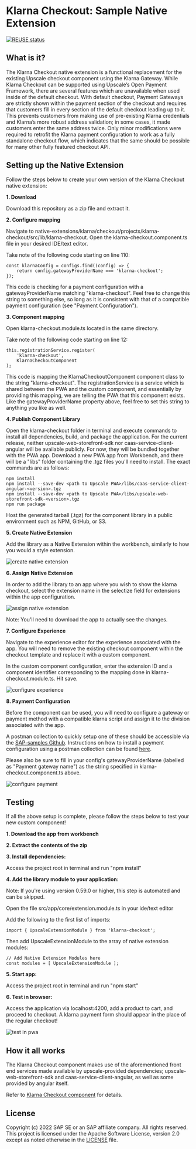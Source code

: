 # Klarna Checkout: Sample Native Extension

[![REUSE status](https://api.reuse.software/badge/github.com/SAP-samples/upscale-commerce-open-payment-integration)](https://api.reuse.software/info/github.com/SAP-samples/upscale-commerce-open-payment-integration)

## What is it?
The Klarna Checkout native extension is a functional replacement for the existing Upscale checkout component using the Klarna Gateway. While Klarna Checkout can be supported using Upscale’s Open Payment Framework, there are several features which are unavailable when used inside of the default checkout. With default checkout, Payment Gateways are strictly shown within the payment section of the checkout and requires that customers fill in every section of the default checkout leading up to it. This prevents customers from making use of pre-existing Klarna credentials and Klarna’s more robust address validation; in some cases, it made customers enter the same address twice. Only minor modifications were required to retrofit the Klarna payment configuration to work as a fully standalone checkout flow, which indicates that the same should be possible for many other fully featured checkout API.

## Setting up the Native Extension
Follow the steps below to create your own version of the Klarna Checkout native extension:

**1\. Download**

Download this repository as a zip file and extract it.

**2\. Configure mapping**

Navigate to native-extensions/klarna/checkout/projects/klarna-checkout/src/lib/klarna-checkout. Open the klarna-checkout.component.ts file in your desired IDE/text editor.

Take note of the following code starting on line 110:

    const klarnaConfig = configs.find((config) => {
        return config.gatewayProviderName === 'klarna-checkout';
    });

This code is checking for a payment configuration with a gatewayProviderName matching "klarna-checkout". Feel free to change this string to something else, so long as it is consistent with that of a compatible payment configuration (see "Payment Configuration").

**3\. Component mapping**

Open klarna-checkout.module.ts located in the same directory.

Take note of the following code starting on line 12:

    this.registrationService.register(
        'klarna-checkout',
        KlarnaCheckoutComponent
    );

This code is mapping the KlarnaCheckoutComponent component class to the string "klarna-checkout". The registrationService is a service which is shared between the PWA and the custom component, and essentially by providing this mapping, we are telling the PWA that this component exists. Like the gatewayProviderName property above, feel free to set this string to anything you like as well.


**4\. Publish Component Library**

Open the klarna-checkout folder in terminal and execute commands to install all dependencies, build, and package the application. For the current release, neither upscale-web-storefront-sdk nor caas-service-client-angular will be available publicly. For now, they will be bundled together with the PWA app. Download a new PWA app from Workbench, and there will be a "libs" folder containing the .tgz files you'll need to install. The exact commands are as follows:

    npm install
    npm install --save-dev <path to Upscale PWA>/libs/caas-service-client-angular-<version>.tgz
    npm install --save-dev <path to Upscale PWA>/libs/upscale-web-storefront-sdk-<version>.tgz
    npm run package

Host the generated tarball (.tgz) for the component library in a public environment such as NPM, GitHub, or S3.

**5\. Create Native Extension**

Add the library as a Native Extension within the workbench, similarly to how you would a style extension.

![create native extension](../../documentation/assets/Create_Native_Extension.png)

**6\. Assign Native Extension**

In order to add the library to an app where you wish to show the klarna checkout, select the extension name in the selectize field for extensions within the app configuration.

![assign native extension](../../documentation/assets/Assign_native_extension.png)

Note: You'll need to download the app to actually see the changes.

**7\. Configure Experience**

Navigate to the experience editor for the experience associated with the app. You will need to remove the existing checkout component within the checkout template and replace it with a custom component.

In the custom component configuration, enter the extension ID and a component identifier corresponding to the mapping done in klarna-checkout.module.ts. Hit save.

![configure experience](../../documentation/assets/configure_experience.png)

**8\. Payment Configuration**

Before the component can be used, you will need to configure a gateway or payment method with a compatible klarna script and assign it to the division associated with the app.

A postman collection to quickly setup one of these should be accessible via the [SAP-samples Github](https://github.com/SAP-samples/upscale-commerce-open-payment-integration). Instructions on how to install a payment configuration using a postman collection can be found [here](https://github.com/SAP-samples/upscale-commerce-open-payment-integration/tree/main/postman/klarna/custom-checkout).

Please also be sure to fill in your config's gatewayProviderName (labelled as "Payment gateway name") as the string specified in klarna-checkout.component.ts above.

![configure payment](../../documentation/assets/configure_payment.png)

## Testing
If all the above setup is complete, please follow the steps below to test your new custom component!

**1\. Download the app from workbench**

**2\. Extract the contents of the zip**

**3\. Install dependencies:**

Access the project root in terminal and run "npm install"

**4\. Add the library module to your application:**

Note: If you're using version 0.59.0 or higher, this step is automated and can be skipped.

Open the file src/app/core/extension.module.ts in your ide/text editor

Add the following to the first list of imports:

    import { UpscaleExtensionModule } from 'klarna-checkout';

Then add UpscaleExtensionModule to the array of native extension modules:

    // Add Native Extension Modules here
    const modules = [ UpscaleExtensionModule ];

**5\. Start app:**

Access the project root in terminal and run "npm start"

**6\. Test in browser:**

Access the application via localhost:4200, add a product to cart, and proceed to checkout. A klarna payment form should appear in the place of the regular checkout!

![test in pwa](../../documentation/assets/test_in_pwa.png)

## How it all works
The Klarna Checkout component makes use of the aforementioned front end services made available by upscale-provided dependencies; upscale-web-storefront-sdk and caas-service-client-angular, as well as some provided by angular itself.

Refer to [Klarna Checkout component](https://github.com/SAP-samples/upscale-commerce-open-payment-integration/blob/main/native-extension/klarna/checkout/How%20Klarna%20Checkout%20Component%20Works.docx) for details.

## License
Copyright (c) 2022 SAP SE or an SAP affiliate company. All rights reserved. This project is licensed under the Apache Software License, version 2.0 except as noted otherwise in the [LICENSE](LICENSES/Apache-2.0.txt) file.
